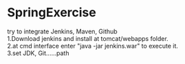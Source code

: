 # SpringExercise
try to integrate Jenkins, Maven, Github<br>
1.Download jenkins and install at tomcat/webapps folder.<br>
2.at cmd interface enter "java -jar jenkins.war" to execute it.<br>
3.set JDK, Git......path
